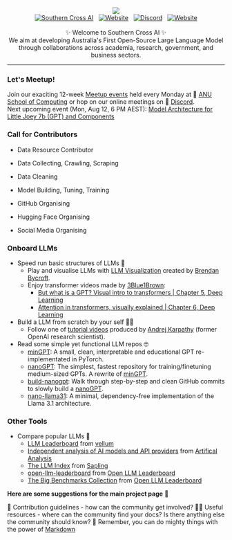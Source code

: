 <!-- title pic -->
<div align="center">
  <img src="https://github.com/southern-cross-ai/gallery/blob/master/bg/bg_github_title.png">
</div>
<!-- title pic -->

<!-- badges -->
<div align="center">
  <a href="https://southerncross.ai" alt="Southern Cross AI"> 
    <img alt="Southern Cross AI" src="https://img.shields.io/website?url=https%3A%2F%2Fwww.southerncross.ai&up_message=Website&up_color=gray&style=flat&logoColor=black&label=%E2%9C%AF%20Southern%20Cross%20AI&labelColor=purple"/></a>
  &nbsp;
  <a href="https://huggingface.co/SouthernCrossAI" alt="Hugging Face">
   <img alt="Website" src="https://img.shields.io/website?url=https%3A%2F%2Fhuggingface.co%2FSouthernCrossAI&up_message=Community&up_color=gray&style=flat&logo=huggingface&logoColor=white&label=Hugging%20Face&labelColor=yellow"/></a>
  &nbsp;
  <a href="https://discord.gg/nvVkJShz6K" alt="Discord">
   <img alt="Discord" src="https://img.shields.io/discord/1211168857746833408?style=flat&logo=Discord&logoColor=white&label=Discord&labelColor=blue&color=gray"/></a> 
  &nbsp;
  <a href="https://www.meetup.com/nlp-aiwizardsofoz/" alt="Meetup">
   <img alt="Website" src="https://img.shields.io/website?url=https%3A%2F%2Fwww.meetup.com%2Fnlpaiwizardsofoz%2F&up_message=Group&up_color=gray&style=flat&logo=meetup&label=Meetup&labelColor=red"/></a>
</div>
<!-- badges -->

<br>

<!-- info -->
<div align="center">
  ✨ Welcome to Southern Cross AI ✨ <br>
  We aim at developing Australia's First Open-Source Large Language Model <br>
  through collaborations across academia, research, government, and business sectors.
</div>
<!-- info -->

------

### Let's Meetup!
Join our exaciting 12-week [Meetup events](https://www.meetup.com/nlp-aiwizardsofoz/) held every Monday at 🏫 [ANU School of Computing](https://comp.anu.edu.au) or hop on our online meetings on 👾 [Discord](https://discord.com/invite/nvVkJShz6K). <br>
Next upcoming event (Mon, Aug 12, 6 PM AEST): [Model Architecture for Little Joey 7b (GPT) and Components](https://www.meetup.com/nlp-aiwizardsofoz/events/301968625/)


### Call for Contributors

- Data Resource Contributor

- Data Collecting, Crawling, Scraping

- Data Cleaning

- Model Building, Tuning, Training

- GitHub Organising

- Hugging Face Organising

- Social Media Organising


### Onboard LLMs
- Speed run basic structures of LLMs 🙇 <br>
  - Play and visualise LLMs with [LLM Visualization](https://bbycroft.net/llm) created by [Brendan Bycroft](https://bbycroft.net). <br>
  - Enjoy transformer videos made by [3Blue1Brown](https://www.youtube.com/@3blue1brown):
    - [But what is a GPT? Visual intro to transformers | Chapter 5, Deep Learning](https://youtu.be/wjZofJX0v4M?si=po4M6fKWN9FfGRiP) <br>
    - [Attention in transformers, visually explained | Chapter 6, Deep Learning](https://youtu.be/eMlx5fFNoYc?si=K7l4Ur39Shrpjc0u)
- Build a LLM from scratch by your self 🧑‍💻 <br>
  - Follow one of [tutorial videos](https://www.youtube.com/@AndrejKarpathy) produced by [Andrej Karpathy](https://karpathy.ai) (former OpenAI research scientist).
- Read some simple yet functional LLM repos 🤓 <br>
  - [minGPT](https://github.com/karpathy/minGPT): A small, clean, interpretable and educational GPT re-implementated in PyTorch. <br>
  - [nanoGPT](https://github.com/karpathy/nanoGPT): The simplest, fastest repository for training/finetuning medium-sized GPTs. A rewrite of [minGPT](https://github.com/karpathy/minGPT). <br>
  - [build-nanogpt](https://github.com/karpathy/build-nanogpt): Walk through step-by-step and clean GitHub commits to slowly build a [nanoGPT](https://github.com/karpathy/nanoGPT). <br>
  - [nano-llama31](https://github.com/karpathy/nano-llama31): A minimal, dependency-free implementation of the Llama 3.1 architecture.

### Other Tools
- Compare popular LLMs 💯
  - [LLM Leaderboard](https://www.vellum.ai/llm-leaderboard) from [vellum](https://www.vellum.ai) <br>
  - [Independent analysis of AI models and API providers](https://artificialanalysis.ai) from [Artifical Analysis](https://artificialanalysis.ai) <br>
  - [The LLM Index](https://sapling.ai/llm/index) from [Sapling](https://sapling.ai) <br>
  - [open-llm-leaderboard](https://huggingface.co/spaces/open-llm-leaderboard/open_llm_leaderboard) from [Open LLM Leaderboard](https://huggingface.co/open-llm-leaderboard) <br>
  - [The Big Benchmarks Collection](https://huggingface.co/collections/open-llm-leaderboard/the-big-benchmarks-collection-64faca6335a7fc7d4ffe974a) from [Open LLM Leaderboard](https://huggingface.co/open-llm-leaderboard)
  

**Here are some suggestions for the main project page** 👋

🌈 Contribution guidelines - how can the community get involved?
👩‍💻 Useful resources - where can the community find your docs? Is there anything else the community should know?
🧙 Remember, you can do mighty things with the power of [Markdown](https://docs.github.com/github/writing-on-github/getting-started-with-writing-and-formatting-on-github/basic-writing-and-formatting-syntax)


<!--
Welcome to the Southern Cross AI project's repository, aimed at developing Australia's pioneering and sovereign open-source LLM through collaborative efforts across academia, research, government, and business sectors.This repository hosts the website for documenting and facilitating the collaborative development of Australia's first LLM, serving as a central hub for information, updates, and community engagement.

## Getting Involved

**Development:** Enhance the site's functionality and user experience.

**Content:** Write documentation, tutorials, and blog posts about the project's progress.

**Feedback:** Offer suggestions and feedback on the website to ensure it effectively serves the project's needs and the community's expectations.

## How to Contribute and Submit a Pull Request

Follow these steps to contribute to the project and submit your changes through a pull request.

## Public Preview Branch URL

https://website-jxwq8hwf0-southern-cross-ai.vercel.app/

### Step 1: Set Up for Development

1. **Fork and Clone the Repository**: Clone the project to your local machine to get started.
   ```
   git clone https://github.com/Southern-Cross-AI/WebSite.git
   ```
2. **Install Dependencies**: Navigate to the project directory and install its dependencies.

   ```
   npm install
   ```

   Alternatively, use `yarn` or `pnpm` if you prefer.

3. **Start the Development Server**: Run the development server to see your changes in real time.
   ```
   npm run dev
   ```
   You can also use `yarn dev`, `pnpm dev`, or `bun dev` based on your setup.

### Step 2: Make Your Contribution

1. **Create a New Branch**: Create a new branch for your changes.
   ```
   git checkout -b your-branch-name
   ```
2. **Make Your Changes**: Implement the changes or improvements you're contributing.

3. **Commit Your Changes**: Commit your changes with a descriptive message.
   ```
   git add .
   git commit -m "Your descriptive commit message"
   ```

### Step 3: Submit Your Pull Request

1. **Push to Your Fork**: If it's your first contribution, make sure to fork the repository. Then, push your branch to your fork.
   ```
   git push origin your-branch-name
   ```
2. **Open a Pull Request (PR)**: Navigate to the original repository on GitHub. You should see a prompt to open a pull request with your changes. If not, go to the "Pull requests" tab, click "New pull request", then "compare across forks", and select your branch.

3. **Describe Your PR**: Provide a concise title and detailed description for your pull request. Explain the changes you've made and their impact.

4. **Submit the PR**: Submit your pull request. Await feedback or approval from the project maintainers.

---

**Important Links:**

- [Licence](LICENCE.md)
- [About Us](about.md)
- [Vision, Mission and Principles](vision-mission-principles.md)
- [Feedback or Suggestions](feedback.md)
- [Privacy Policy](privacy.md)
- [Terms of Use](terms.md)

-->


